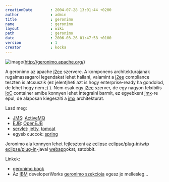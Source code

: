```yaml
---
creationDate        : 2004-07-28 13:01:44 +0200 
author              : admin 
title               : geronimo 
name                : geronimo 
layout              : wiki 
path                : geronimo 
date                : 2006-03-26 01:47:58 +0100 
version             : 1 
creator             : kocka 
---
```

![image](http://www.epiqtech.com/corp/products/technology/opensource/images/design7_450x50.gif)(http://geronimo.apache.org/)

A geronimo az apache [j2ee](j2ee.html) szervere. A komponens architekturajanak rugalmassagarol legendakat lehet hallani, valamint a [j2ee](j2ee.html) compliance teszten is atcsuszik (ez jelentjheti azt is hogy enterprise-ready ha gondolod, de lehet hogy nem ;) ). Nem csak egy [j2ee](j2ee.html) szerver, de egy nagyon felxibilis [IoC](ioc.html) container amibe konnyen lehet integralni barmit, ez egyebkent [jmx](JMX.html)-re epul, de alaposan kiegesziti a [jmx](JMX.html) architekturat.

Lasd meg:

*   [JMS](JMS.html): [ActiveMQ](ActiveMQ.html)
*   [EJB](EJB.html): [OpenEJB](OpenEJB.html)
*   [servlet](servlet.html): [jetty](jetty.html), [tomcat](tomcat.html)
*   egyeb cuccok: [spring](spring.html)

Jeronimo ala konnyen lehet fejleszteni az [eclipse](Eclipse.html) [eclipse/plug-in/wtp](Eclipse/Plug-in/WTP.html) [eclipse/plug-in](Eclipse/Plug-in.html)-javal [webapp](webapp.html)okat, satobbit.

Linkek:

*   [geronimo book](http://chariotsolutions.com/geronimo/)
*   Az [IBM](IBM.html) developerWorks [geronimo szekcioja](http://www-128.ibm.com/developerworks/opensource/top-projects/geronimo.html) egesz jo mellesleg...
